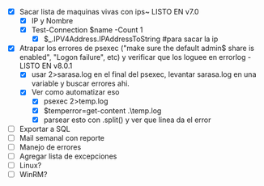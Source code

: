 - [x] Sacar lista de maquinas vivas con ips~ LISTO EN v7.0
	- [x] IP y Nombre
	- [x] Test-Connection $name -Count 1 
		- [x] $_.IPV4Address.IPAddressToString #para sacar la ip
- [x] Atrapar los errores de psexec ("make sure the default admin$ share is enabled", "Logon failure", etc) y verificar que los loguee en errorlog - LISTO EN v8.0.1 
	- [x] usar  2>sarasa.log en el final del psexec, levantar sarasa.log en una variable y buscar errores ahi.
	- [x] Ver como automatizar eso
		- [x] psexec 2>temp.log
		- [x] $temperror=get-content .\temp.log
		- [x] parsear esto con .split() y ver que linea da el error
- [ ] Exportar a SQL
- [ ] Mail semanal con reporte
- [ ] Manejo de errores
- [ ] Agregar lista de excepciones
- [ ] Linux?
- [ ] WinRM?
